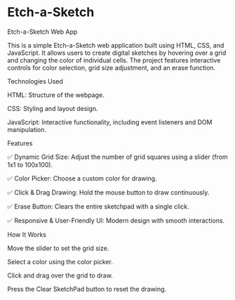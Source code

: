 # Etch-a-Sketch

Etch-a-Sketch Web App

This is a simple Etch-a-Sketch web application built using HTML, CSS, and JavaScript. It allows users to create digital sketches by hovering over a grid and changing the color of individual cells. The project features interactive controls for color selection, grid size adjustment, and an erase function.

Technologies Used

HTML: Structure of the webpage.

CSS: Styling and layout design.

JavaScript: Interactive functionality, including event listeners and DOM manipulation.

Features

✅ Dynamic Grid Size: Adjust the number of grid squares using a slider (from 1x1 to 100x100).

✅ Color Picker: Choose a custom color for drawing.

✅ Click & Drag Drawing: Hold the mouse button to draw continuously.

✅ Erase Button: Clears the entire sketchpad with a single click.

✅ Responsive & User-Friendly UI: Modern design with smooth interactions.

How It Works

Move the slider to set the grid size.

Select a color using the color picker.

Click and drag over the grid to draw.

Press the Clear SketchPad button to reset the drawing.
